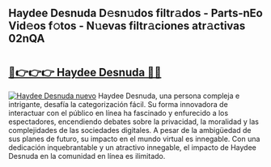 ## Haydee Desnuda D𝚎sn𝚞dos filtr𝚊dos - Parts-nEo Vid𝚎os f𝚘tos - N𝚞evas filtr𝚊ciones atr𝚊ctivas 02nQA

# <h2><a href="http://mb7ytc.tromn.icu/?c=Haydee+Desnuda">🔗👉👉👉 Haydee Desnuda 🔗🔗</a></h2>

[![Haydee Desnuda nuevo](https://i.imgur.com/pEAQMta.gif)](http://mb7ytc.tromn.icu/?c=Haydee+Desnuda)
Haydee Desnuda, una persona compleja e intrigante, desafía la categorización fácil. Su forma innovadora de interactuar con el público en línea ha fascinado y enfurecido a los espectadores, encendiendo debates sobre la privacidad, la moralidad y las complejidades de las sociedades digitales. A pesar de la ambigüedad de sus planes de futuro, su impacto en el mundo virtual es innegable. Con una dedicación inquebrantable y un atractivo innegable, el impacto de Haydee Desnuda en la comunidad en línea es ilimitado.
